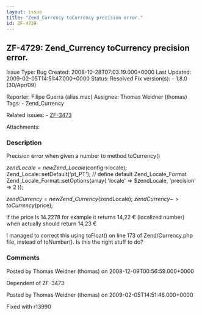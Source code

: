 ```yaml
---
layout: issue
title: "Zend_Currency toCurrency precision error."
id: ZF-4729
---
```


ZF-4729: Zend\_Currency toCurrency precision error.
---------------------------------------------------

 Issue Type: Bug Created: 2008-10-28T07:03:19.000+0000 Last Updated: 2009-02-05T14:51:47.000+0000 Status: Resolved Fix version(s): - 1.8.0 (30/Apr/09)
 
 Reporter:  Filipe Guerra (alias.mac)  Assignee:  Thomas Weidner (thomas)  Tags: - Zend\_Currency
 
 Related issues: - [ZF-3473](/issues/browse/ZF-3473)
 
 Attachments: 
### Description

Precision error when given a number to method toCurrency()

$zendLocale = new Zend\_Locale($config->locale); Zend\_Locale::setDefault('pt\_PT'); // define default Zend\_Locale\_Format Zend\_Locale\_Format::setOptions(array( 'locale' => $zendLocale, 'precision' => 2 ));

$zendCurrency = new Zend\_Currency($zendLocale); $zendCurrency->toCurrency($price);

if the price is 14.2278 for example it returns 14,22 € (localized number) when actually should return 14,23 €

I managed to correct this using toFloat() on line 173 of Zend/Currency.php file, instead of toNumber(). Is this the right stuff to do?

 

 

### Comments

Posted by Thomas Weidner (thomas) on 2008-12-09T00:56:59.000+0000

Dependent of ZF-3473

 

 

Posted by Thomas Weidner (thomas) on 2009-02-05T14:51:46.000+0000

Fixed with r13990

 

 